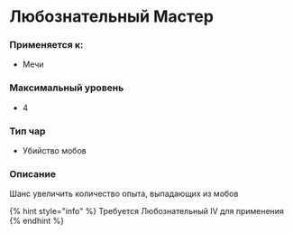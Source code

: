 # Любознательный Мастер

### Применяется к:

* Мечи

### Максимальный уровень&#x20;

* 4

### Тип чар

* Убийство мобов

### Описание

Шанс увеличить количество опыта, выпадающих из мобов&#x20;

{% hint style="info" %}
Требуется Любознательный IV для применения
{% endhint %}
